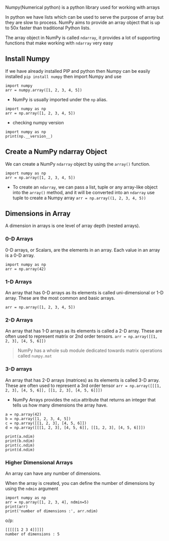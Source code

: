 
Numpy(Numerical python) is a python library used for working with arrays  

In python we have lists which can be used to serve the purpose of array but they are slow to process.
NumPy aims to provide an array object that is up to 50x faster than traditional Python lists.

The array object in NumPy is called `ndarray`, it provides a lot of supporting functions that make working with `ndarray` very easy

## Install Numpy
If we have already installed PIP and python then Numpy can be easily installed
`pip install numpy`
then import Numpy and use
```
import numpy
arr = numpy.array([1, 2, 3, 4, 5])
```

- NumPy is usually imported under the `np` alias.
```
import numpy as np
arr = np.array([1, 2, 3, 4, 5])
```
- checking numpy version
```
import numpy as np
print(np.__version__)
```
## Create a NumPy ndarray Object
We can create a NumPy `ndarray` object by using the `array()` function.
```
import numpy as np
arr = np.array([1, 2, 3, 4, 5])
```
- To create an `ndarray`, we can pass a list, tuple or any array-like object into the `array()` method, and it will be converted into an `ndarray`
 use tuple to create a Numpy array
`arr = np.array((1, 2, 3, 4, 5))`

## Dimensions in Array
A dimension in arrays is one level of array depth (nested arrays).


### 0-D Arrays
0-D arrays, or Scalars, are the elements in an array. Each value in an array is a 0-D array.

```
import numpy as np
arr = np.array(42)
```


### 1-D Arrays
An array that has 0-D arrays as its elements is called uni-dimensional or 1-D array.
These are the most common and basic arrays.


`arr = np.array([1, 2, 3, 4, 5])`
### 2-D Arrays
An array that has 1-D arrays as its elements is called a 2-D array.
These are often used to represent matrix or 2nd order tensors.
`arr = np.array([[1, 2, 3], [4, 5, 6]])`

> NumPy has a whole sub module dedicated towards matrix operations called `numpy.mat`

### 3-D arrays
An array that has 2-D arrays (matrices) as its elements is called 3-D array.
These are often used to represent a 3rd order tensor
`arr = np.array([[[1, 2, 3], [4, 5, 6]], [[1, 2, 3], [4, 5, 6]]])`



- NumPy Arrays provides the `ndim` attribute that returns an integer that tells us how many dimensions the array have.
```
a = np.array(42)
b = np.array([1, 2, 3, 4, 5])
c = np.array([[1, 2, 3], [4, 5, 6]])
d = np.array([[[1, 2, 3], [4, 5, 6]], [[1, 2, 3], [4, 5, 6]]])

print(a.ndim)
print(b.ndim)
print(c.ndim)
print(d.ndim)
```

### Higher Dimensional Arrays
An array can have any number of dimensions.

When the array is created, you can define the number of dimensions by using the `ndmin` argument
```
import numpy as np
arr = np.array([1, 2, 3, 4], ndmin=5)
print(arr)
print('number of dimensions :', arr.ndim)
```
o/p:
```
[[[[[1 2 3 4]]]]]
number of dimensions : 5
```


